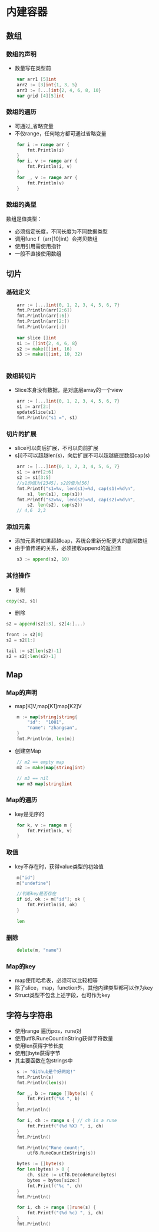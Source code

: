 # 内建容器

## 数组

### 数组的声明

- 数量写在类型前

```go
	var arr1 [5]int
	arr2 := [3]int{1, 3, 5}
	arr3 := [...]int{2, 4, 6, 8, 10}
	var grid [4][5]int
```

### 数组的遍历

- 可通过_省略变量
- 不仅range，任何地方都可通过省略变量

```go
	for i := range arr {
		fmt.Println(i)
	}
	for i, v := range arr {
		fmt.Println(i, v)
	}
	for _, v := range arr {
		fmt.Println(v)
	}
```

### 数组的类型

数组是值类型：
- 必须指定长度，不同长度为不同数据类型
- 调用func f（arr[10]int）会拷贝数组
- 使用引用需使用指针
- 一般不直接使用数组

## 切片

### 基础定义

```go
	arr := [...]int{0, 1, 2, 3, 4, 5, 6, 7}
	fmt.Println(arr[2:6])
	fmt.Println(arr[:6])
	fmt.Println(arr[2:])
	fmt.Println(arr[:])
	
	var slice []int
    s1 := []int{2, 4, 6, 8}
    s2 := make([]int, 16)
    s3 := make([]int, 10, 32)
	
```
### 数组转切片

- Slice本身没有数据，是对底层array的一个view

```go
	arr := [...]int{0, 1, 2, 3, 4, 5, 6, 7}
	s1 := arr[2:]
	updateSlice(s1)
	fmt.Println("s1 =", s1)
```

### 切片的扩展

- slice可以向后扩展，不可以向前扩展
- s[i]不可以超越len(s)，向后扩展不可以超越底层数组cap(s)

```go
	arr := [...]int{0, 1, 2, 3, 4, 5, 6, 7}
	s1 := arr[2:6]
	s2 := s1[3:5]
	//s1的值为[2345]，s2的值为[56]
    fmt.Printf("s1=%v, len(s1)=%d, cap(s1)=%d\n",
        s1, len(s1), cap(s1))
    fmt.Printf("s2=%v, len(s2)=%d, cap(s2)=%d\n",
        s2, len(s2), cap(s2))
	// 4,6  2,3
```

### 添加元素

- 添加元素时如果超越cap，系统会重新分配更大的底层数组
- 由于值传递的关系，必须接收append的返回值

```go
    s3 := append(s2, 10)
```

### 其他操作

- 复制

```go
copy(s2, s1)
```

- 删除

```go
s2 = append(s2[:3], s2[4:]...)

front := s2[0]
s2 = s2[1:]

tail := s2[len(s2)-1]
s2 = s2[:len(s2)-1]
```

## Map

### Map的声明

- map[K]V,map[K1]map[K2]V

```go
	m := map[string]string{
		"id":  "1001",
		"name": "zhangsan",
	}
	fmt.Println(m, len(m))
```

- 创建空Map

```go
    // m2 == empty map
    m2 := make(map[string]int) 
```

```go
    // m3 == nil
	var m3 map[string]int 
```

### Map的遍历

- key是无序的

```go
	for k, v := range m {
		fmt.Println(k, v)
	}
```

### 取值

- key不存在时，获得value类型的初始值

```go
    m["id"]
    m["undefine"]

    //判断key是否存在
	if id, ok := m["id"]; ok {
		fmt.Println(id, ok)
	}
	
	len
```

### 删除

```go
    delete(m, "name")
```

### Map的key

- map使用哈希表，必须可以比较相等
- 除了slice，map，function外，其他内建类型都可以作为key
- Struct类型不包含上述字段，也可作为key

## 字符与字符串

- 使用range 遍历pos，rune对
- 使用utf8.RuneCountinString获得字符数量
- 使用len获得字节长度
- 使用[]byte获得字节
- 其主要函数在包strings中

```go
	s := "Github是个好网站!"
	fmt.Println(s)
	fmt.Println(len(s))

	for _, b := range []byte(s) {
		fmt.Printf("%X ", b)
	}
	fmt.Println()

	for i, ch := range s { // ch is a rune
		fmt.Printf("(%d %X) ", i, ch)
	}
	fmt.Println()

	fmt.Println("Rune count:",
		utf8.RuneCountInString(s))

	bytes := []byte(s)
	for len(bytes) > 0 {
		ch, size := utf8.DecodeRune(bytes)
		bytes = bytes[size:]
		fmt.Printf("%c ", ch)
	}
	fmt.Println()

	for i, ch := range []rune(s) {
		fmt.Printf("(%d %c) ", i, ch)
	}
	fmt.Println()
```


